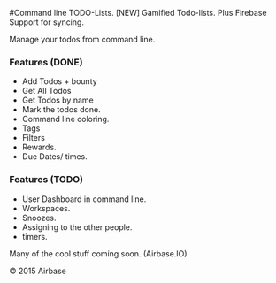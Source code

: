 #Command line TODO-Lists.
[NEW] Gamified Todo-lists. Plus Firebase Support for syncing.

Manage your todos from command line.


### Features (DONE)
- Add Todos + bounty
- Get All Todos
- Get Todos by name
- Mark the todos done.
- Command line coloring.
- Tags
- Filters
- Rewards.
- Due Dates/ times.



### Features (TODO)
- User Dashboard in command line.
- Workspaces.
- Snoozes.
- Assigning to the other people.
- timers.


Many of the cool stuff coming soon. (Airbase.IO)

&copy; 2015 Airbase
